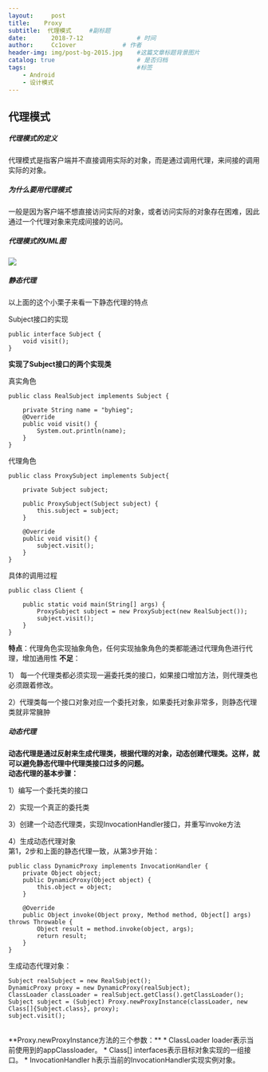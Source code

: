 ```yaml
---
layout:     post   				    
title:    Proxy  				 
subtitle:  代理模式     #副标题
date:       2018-7-12			   	# 时间
author:     Cc1over				# 作者
header-img: img/post-bg-2015.jpg 	#这篇文章标题背景图片
catalog: true 						# 是否归档
tags:								#标签
    - Android
    - 设计模式
---
```


## 代理模式
##### 代理模式的定义
代理模式是指客户端并不直接调用实际的对象，而是通过调用代理，来间接的调用实际的对象。
##### 为什么要用代理模式
一般是因为客户端不想直接访问实际的对象，或者访问实际的对象存在困难，因此通过一个代理对象来完成间接的访问。
##### 代理模式的UML图
![](http://ww1.sinaimg.cn/large/006rMFVegy1fdpnfxbh3oj30j60ayglq.jpg)
##### 静态代理
以上面的这个小栗子来看一下静态代理的特点

Subject接口的实现

~~~
public interface Subject {
    void visit();
}
~~~
**实现了Subject接口的两个实现类**

真实角色

~~~
public class RealSubject implements Subject {

    private String name = "byhieg";
    @Override
    public void visit() {
        System.out.println(name);
    }
}
~~~
代理角色

~~~
public class ProxySubject implements Subject{

    private Subject subject;

    public ProxySubject(Subject subject) {
        this.subject = subject;
    }

    @Override
    public void visit() {
        subject.visit();
    }
}
~~~
具体的调用过程

~~~
public class Client {

    public static void main(String[] args) {
        ProxySubject subject = new ProxySubject(new RealSubject());
        subject.visit();
    }
}
~~~
**特点**：代理角色实现抽象角色，任何实现抽象角色的类都能通过代理角色进行代理，增加通用性
**不足**：<br>

1） 每一个代理类都必须实现一遍委托类的接口，如果接口增加方法，则代理类也必须跟着修改。<br>

2）代理类每一个接口对象对应一个委托对象，如果委托对象非常多，则静态代理类就非常臃肿<br>

##### 动态代理
**动态代理是通过反射来生成代理类，根据代理的对象，动态创建代理类。这样，就可以避免静态代理中代理类接口过多的问题。**<br>
**动态代理的基本步骤：**<br>

1）编写一个委托类的接口<br>

2）实现一个真正的委托类<br>

3）创建一个动态代理类，实现InvocationHandler接口，并重写invoke方法<br>

4）生成动态代理对象<br>
第1，2步和上面的静态代理一致，从第3步开始：

~~~
public class DynamicProxy implements InvocationHandler {
    private Object object;
    public DynamicProxy(Object object) {
        this.object = object;
    }

    @Override
    public Object invoke(Object proxy, Method method, Object[] args) throws Throwable {
        Object result = method.invoke(object, args);
        return result;
    }
}
~~~
生成动态代理对象：
~~~
Subject realSubject = new RealSubject();
DynamicProxy proxy = new DynamicProxy(realSubject);
ClassLoader classLoader = realSubject.getClass().getClassLoader();
Subject subject = (Subject) Proxy.newProxyInstance(classLoader, new  Class[]{Subject.class}, proxy);
subject.visit();
~~~
<br>
**Proxy.newProxyInstance方法的三个参数：**
* ClassLoader loader表示当前使用到的appClassloader。
* Class<?>[] interfaces表示目标对象实现的一组接口。
* InvocationHandler h表示当前的InvocationHandler实现实例对象。